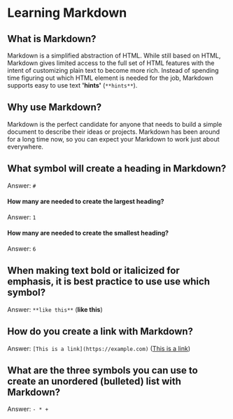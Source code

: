 # Learning Markdown

## What is Markdown?

Markdown is a simplified abstraction of HTML. While still based on HTML, Markdown gives limited access to the full set of HTML features with the intent of customizing plain text to become more rich. Instead of spending time figuring out which HTML element is needed for the job, Markdown supports easy to use text **'hints'** (`**hints**`).

## Why use Markdown?

Markdown is the perfect candidate for anyone that needs to build a simple document to describe their ideas or projects. Markdown has been around for a long time now, so you can expect your Markdown to work just about everywhere.

## What symbol will create a heading in Markdown?

Answer: `#`

#### How many are needed to create the largest heading?

Answer: `1`

#### How many are needed to create the smallest heading?

Answer: `6`

## When making text bold or italicized for emphasis, it is best practice to use use which symbol?

Answer: `**like this**` (**like this**)

## How do you create a link with Markdown?

Answer: `[This is a link](https://example.com)` ([This is a link](https://example.com))

## What are the three symbols you can use to create an unordered (bulleted) list with Markdown?

Answer: `- * +`
